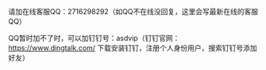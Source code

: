 请加在线客服QQ：2716298292（如QQ不在线没回复，这里会写最新在线的客服QQ）

QQ暂时加不了时，可以加钉钉号：asdvip（钉钉官网：https://www.dingtalk.com/ 下载安装钉钉，注册个人身份用户，搜索钉钉号添加好友）
